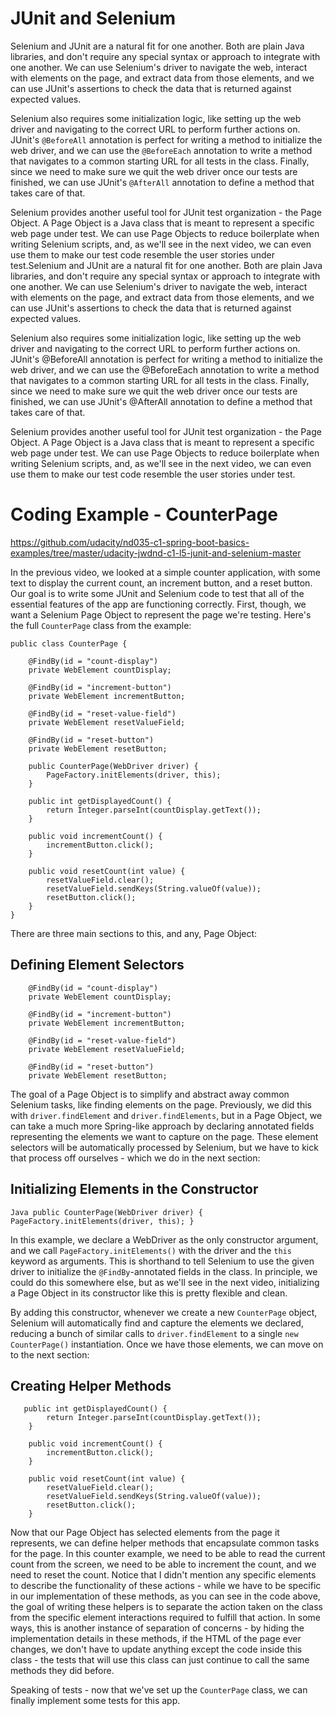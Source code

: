 # JUnit and Selenium

Selenium and JUnit are a natural fit for one another. Both are plain Java libraries, and don't require any special syntax or approach to integrate with one another. We can use Selenium's driver to navigate the web, interact with elements on the page, and extract data from those elements, and we can use JUnit's assertions to check the data that is returned against expected values.

Selenium also requires some initialization logic, like setting up the web driver and navigating to the correct URL to perform further actions on. JUnit's ```@BeforeAll``` annotation is perfect for writing a method to initialize the web driver, and we can use the ```@BeforeEach``` annotation to write a method that navigates to a common starting URL for all tests in the class. Finally, since we need to make sure we quit the web driver once our tests are finished, we can use JUnit's ```@AfterAll``` annotation to define a method that takes care of that.

Selenium provides another useful tool for JUnit test organization - the Page Object. A Page Object is a Java class that is meant to represent a specific web page under test. We can use Page Objects to reduce boilerplate when writing Selenium scripts, and, as we'll see in the next video, we can even use them to make our test code resemble the user stories under test.Selenium and JUnit are a natural fit for one another. Both are plain Java libraries, and don't require any special syntax or approach to integrate with one another. We can use Selenium's driver to navigate the web, interact with elements on the page, and extract data from those elements, and we can use JUnit's assertions to check the data that is returned against expected values.

Selenium also requires some initialization logic, like setting up the web driver and navigating to the correct URL to perform further actions on. JUnit's @BeforeAll annotation is perfect for writing a method to initialize the web driver, and we can use the @BeforeEach annotation to write a method that navigates to a common starting URL for all tests in the class. Finally, since we need to make sure we quit the web driver once our tests are finished, we can use JUnit's @AfterAll annotation to define a method that takes care of that.

Selenium provides another useful tool for JUnit test organization - the Page Object. A Page Object is a Java class that is meant to represent a specific web page under test. We can use Page Objects to reduce boilerplate when writing Selenium scripts, and, as we'll see in the next video, we can even use them to make our test code resemble the user stories under test.


# Coding Example - CounterPage
https://github.com/udacity/nd035-c1-spring-boot-basics-examples/tree/master/udacity-jwdnd-c1-l5-junit-and-selenium-master

In the previous video, we looked at a simple counter application, with some text to display the current count, an increment button, and a reset button. Our goal is to write some JUnit and Selenium code to test that all of the essential features of the app are functioning correctly. First, though, we want a Selenium Page Object to represent the page we're testing. Here's the full ```CounterPage``` class from the example:

```
public class CounterPage {

    @FindBy(id = "count-display")
    private WebElement countDisplay;

    @FindBy(id = "increment-button")
    private WebElement incrementButton;

    @FindBy(id = "reset-value-field")
    private WebElement resetValueField;

    @FindBy(id = "reset-button")
    private WebElement resetButton;

    public CounterPage(WebDriver driver) {
        PageFactory.initElements(driver, this);
    }

    public int getDisplayedCount() {
        return Integer.parseInt(countDisplay.getText());
    }

    public void incrementCount() {
        incrementButton.click();
    }

    public void resetCount(int value) {
        resetValueField.clear();
        resetValueField.sendKeys(String.valueOf(value));
        resetButton.click();
    }
}
```

There are three main sections to this, and any, Page Object:

## Defining Element Selectors 
```
    @FindBy(id = "count-display") 
    private WebElement countDisplay;

    @FindBy(id = "increment-button")
    private WebElement incrementButton;

    @FindBy(id = "reset-value-field")
    private WebElement resetValueField;

    @FindBy(id = "reset-button")
    private WebElement resetButton;
```

The goal of a Page Object is to simplify and abstract away common Selenium tasks, like finding elements on the page. Previously, we did this with ```driver.findElement``` and ```driver.findElements```, but in a Page Object, we can take a much more Spring-like approach by declaring annotated fields representing the elements we want to capture on the page. These element selectors will be automatically processed by Selenium, but we have to kick that process off ourselves - which we do in the next section:

## Initializing Elements in the Constructor 
```
Java public CounterPage(WebDriver driver) { PageFactory.initElements(driver, this); }
```

In this example, we declare a WebDriver as the only constructor argument, and we call ```PageFactory.initElements()``` with the driver and the ```this``` keyword as arguments. This is shorthand to tell Selenium to use the given driver to initialize the ```@FindBy```-annotated fields in the class. In principle, we could do this somewhere else, but as we'll see in the next video, initializing a Page Object in its constructor like this is pretty flexible and clean.

By adding this constructor, whenever we create a new ```CounterPage``` object, Selenium will automatically find and capture the elements we declared, reducing a bunch of similar calls to ```driver.findElement``` to a single ```new CounterPage()``` instantiation. Once we have those elements, we can move on to the next section:

## Creating Helper Methods 
```
   public int getDisplayedCount() { 
        return Integer.parseInt(countDisplay.getText()); 
    }
        
    public void incrementCount() {
        incrementButton.click();
    }

    public void resetCount(int value) {
        resetValueField.clear();
        resetValueField.sendKeys(String.valueOf(value));
        resetButton.click();
    }
```

Now that our Page Object has selected elements from the page it represents, we can define helper methods that encapsulate common tasks for the page. In this counter example, we need to be able to read the current count from the screen, we need to be able to increment the count, and we need to reset the count. Notice that I didn't mention any specific elements to describe the functionality of these actions - while we have to be specific in our implementation of these methods, as you can see in the code above, the goal of writing these helpers is to separate the action taken on the class from the specific element interactions required to fulfill that action. In some ways, this is another instance of separation of concerns - by hiding the implementation details in these methods, if the HTML of the page ever changes, we don't have to update anything except the code inside this class - the tests that will use this class can just continue to call the same methods they did before.

Speaking of tests - now that we've set up the ```CounterPage``` class, we can finally implement some tests for this app.
